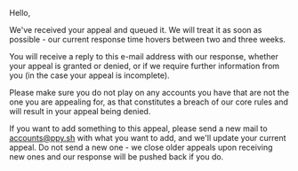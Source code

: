 Hello,

We've received your appeal and queued it. We will treat it as soon as possible - our current response time hovers between two and three weeks.

You will receive a reply to this e-mail address with our response, whether your appeal is granted or denied, or if we require further information from you (in the case your appeal is incomplete).

Please make sure you do not play on any accounts you have that are not the one you are appealing for, as that constitutes a breach of our core rules and will result in your appeal being denied.

If you want to add something to this appeal, please send a new mail to accounts@ppy.sh with what you want to add, and we'll update your current appeal. Do not send a new one - we close older appeals upon receiving new ones and our response will be pushed back if you do.